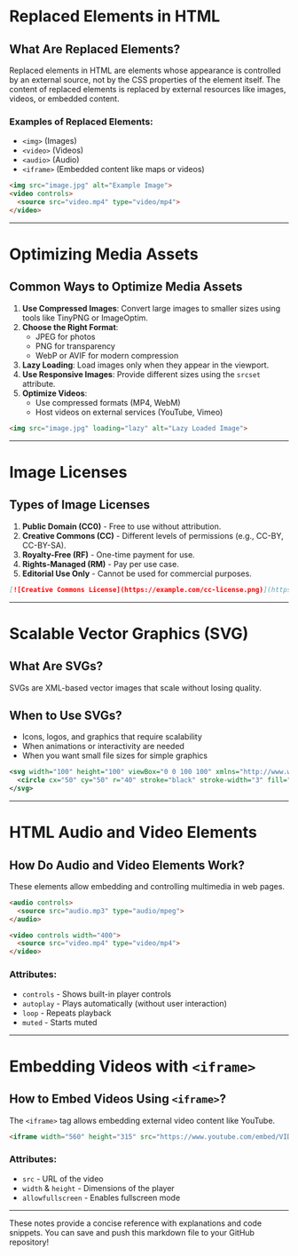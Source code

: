 # Replaced Elements in HTML

## What Are Replaced Elements?
Replaced elements in HTML are elements whose appearance is controlled by an external source, not by the CSS properties of the element itself. The content of replaced elements is replaced by external resources like images, videos, or embedded content.

### Examples of Replaced Elements:
- `<img>` (Images)
- `<video>` (Videos)
- `<audio>` (Audio)
- `<iframe>` (Embedded content like maps or videos)

```html
<img src="image.jpg" alt="Example Image">
<video controls>
  <source src="video.mp4" type="video/mp4">
</video>
```

---

# Optimizing Media Assets

## Common Ways to Optimize Media Assets
1. **Use Compressed Images**: Convert large images to smaller sizes using tools like TinyPNG or ImageOptim.
2. **Choose the Right Format**:
   - JPEG for photos
   - PNG for transparency
   - WebP or AVIF for modern compression
3. **Lazy Loading**: Load images only when they appear in the viewport.
4. **Use Responsive Images**: Provide different sizes using the `srcset` attribute.
5. **Optimize Videos**:
   - Use compressed formats (MP4, WebM)
   - Host videos on external services (YouTube, Vimeo)

```html
<img src="image.jpg" loading="lazy" alt="Lazy Loaded Image">
```

---

# Image Licenses

## Types of Image Licenses
1. **Public Domain (CC0)** - Free to use without attribution.
2. **Creative Commons (CC)** - Different levels of permissions (e.g., CC-BY, CC-BY-SA).
3. **Royalty-Free (RF)** - One-time payment for use.
4. **Rights-Managed (RM)** - Pay per use case.
5. **Editorial Use Only** - Cannot be used for commercial purposes.

```markdown
[![Creative Commons License](https://example.com/cc-license.png)](https://creativecommons.org/licenses/)
```

---

# Scalable Vector Graphics (SVG)

## What Are SVGs?
SVGs are XML-based vector images that scale without losing quality.

## When to Use SVGs?
- Icons, logos, and graphics that require scalability
- When animations or interactivity are needed
- When you want small file sizes for simple graphics

```xml
<svg width="100" height="100" viewBox="0 0 100 100" xmlns="http://www.w3.org/2000/svg">
  <circle cx="50" cy="50" r="40" stroke="black" stroke-width="3" fill="red" />
</svg>
```

---

# HTML Audio and Video Elements

## How Do Audio and Video Elements Work?
These elements allow embedding and controlling multimedia in web pages.

```html
<audio controls>
  <source src="audio.mp3" type="audio/mpeg">
</audio>

<video controls width="400">
  <source src="video.mp4" type="video/mp4">
</video>
```

### Attributes:
- `controls` - Shows built-in player controls
- `autoplay` - Plays automatically (without user interaction)
- `loop` - Repeats playback
- `muted` - Starts muted

---

# Embedding Videos with `<iframe>`

## How to Embed Videos Using `<iframe>`?
The `<iframe>` tag allows embedding external video content like YouTube.

```html
<iframe width="560" height="315" src="https://www.youtube.com/embed/VIDEO_ID" frameborder="0" allowfullscreen></iframe>
```

### Attributes:
- `src` - URL of the video
- `width` & `height` - Dimensions of the player
- `allowfullscreen` - Enables fullscreen mode

---

These notes provide a concise reference with explanations and code snippets. You can save and push this markdown file to your GitHub repository!


